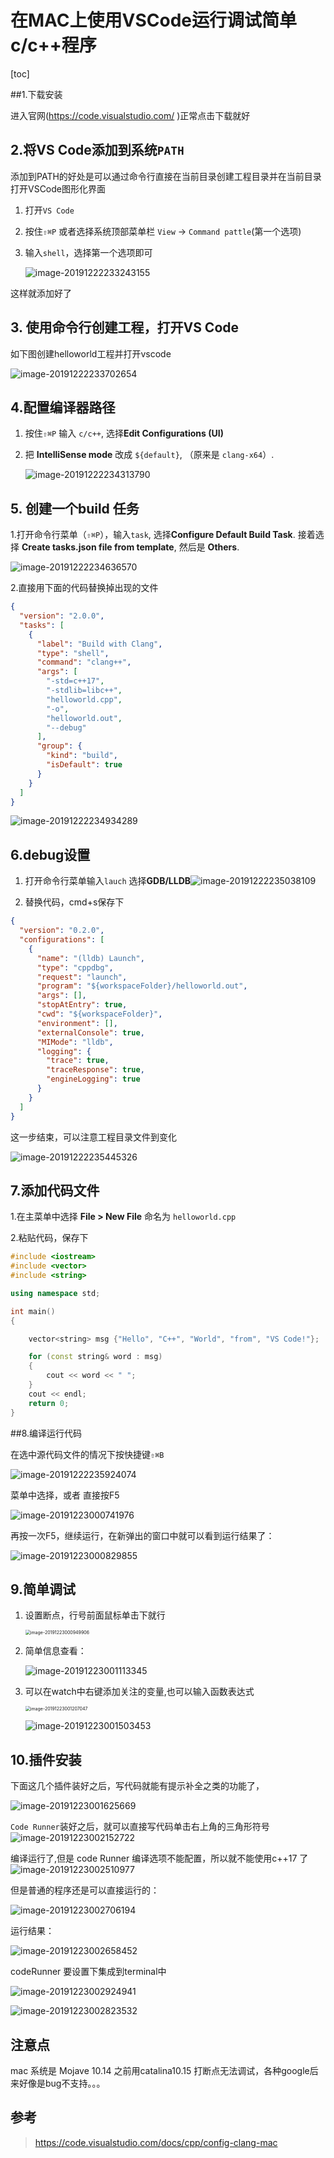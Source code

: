 # 在MAC上使用VSCode运行调试简单c/c++程序

[toc]

##1.下载安装

进入官网(https://code.visualstudio.com/ )正常点击下载就好

## 2.将VS Code添加到系统`PATH`

添加到PATH的好处是可以通过命令行直接在当前目录创建工程目录并在当前目录打开VSCode图形化界面

1. 打开`VS Code`

2. 按住`⇧⌘P` 或者选择系统顶部菜单栏 `View` -> `Command pattle`(第一个选项)

3. 输入`shell`，选择第一个选项即可

   ![image-20191222233243155](./在Mac上使用VSCode运行简单c:c++代码.assets/image-20191222233243155.png)

这样就添加好了

## 3. 使用命令行创建工程，打开VS Code

如下图创建helloworld工程并打开vscode

![image-20191222233702654](./在Mac上使用VSCode运行简单c:c++代码.assets/image-20191222233702654.png)

## 4.配置编译器路径

1. 按住`⇧⌘P` 输入 `c/c++`, 选择**Edit Configurations (UI)**

2. 把 **IntelliSense mode** 改成 `${default}`, （原来是 `clang-x64`）.

   ![image-20191222234313790](./在Mac上使用VSCode运行简单c:c++代码.assets/image-20191222234313790.png)

## 5. 创建一个build 任务

1.打开命令行菜单（`⇧⌘P`），输入`task`, 选择**Configure Default Build Task**. 接着选择 **Create tasks.json file from template**, 然后是 **Others**. 

![image-20191222234636570](./在Mac上使用VSCode运行简单c:c++代码.assets/image-20191222234636570.png)

2.直接用下面的代码替换掉出现的文件

```json
{
  "version": "2.0.0",
  "tasks": [
    {
      "label": "Build with Clang",
      "type": "shell",
      "command": "clang++",
      "args": [
        "-std=c++17",
        "-stdlib=libc++",
        "helloworld.cpp",
        "-o",
        "helloworld.out",
        "--debug"
      ],
      "group": {
        "kind": "build",
        "isDefault": true
      }
    }
  ]
}
```

![image-20191222234934289](./在Mac上使用VSCode运行简单c:c++代码.assets/image-20191222234934289.png)

## 6.debug设置

1. 打开命令行菜单输入`lauch` 选择**GDB/LLDB**![image-20191222235038109](./在Mac上使用VSCode运行简单c:c++代码.assets/image-20191222235038109.png)

2. 替换代码，cmd+s保存下

```json
{
  "version": "0.2.0",
  "configurations": [
    {
      "name": "(lldb) Launch",
      "type": "cppdbg",
      "request": "launch",
      "program": "${workspaceFolder}/helloworld.out",
      "args": [],
      "stopAtEntry": true,
      "cwd": "${workspaceFolder}",
      "environment": [],
      "externalConsole": true,
      "MIMode": "lldb",
      "logging": {
        "trace": true,
        "traceResponse": true,
        "engineLogging": true
      }
    }
  ]
}
```

这一步结束，可以注意工程目录文件到变化

![image-20191222235445326](./在Mac上使用VSCode运行简单c:c++代码.assets/image-20191222235445326.png)

## 7.添加代码文件

1.在主菜单中选择 **File > New File** 命名为 `helloworld.cpp`

2.粘贴代码，保存下

```c++
#include <iostream>
#include <vector>
#include <string>

using namespace std;

int main()
{

    vector<string> msg {"Hello", "C++", "World", "from", "VS Code!"};

    for (const string& word : msg)
    {
        cout << word << " ";
    }
    cout << endl;
    return 0;
}
```

##8.编译运行代码

在选中源代码文件的情况下按快捷键`⇧⌘B`

![image-20191222235924074](./在Mac上使用VSCode运行简单c:c++代码.assets/image-20191222235924074.png)

菜单中选择，或者 直接按F5

![image-20191223000741976](./在Mac上使用VSCode运行简单c:c++代码.assets/image-20191223000741976.png)

再按一次F5，继续运行，在新弹出的窗口中就可以看到运行结果了：

![image-20191223000829855](./在Mac上使用VSCode运行简单c:c++代码.assets/image-20191223000829855.png)

## 9.简单调试

1. 设置断点，行号前面鼠标单击下就行

   <img src="./在Mac上使用VSCode运行简单c:c++代码.assets/image-20191223000949906.png" alt="image-20191223000949906" style="zoom:50%;" />

2. 简单信息查看：

   ![image-20191223001113345](./在Mac上使用VSCode运行简单c:c++代码.assets/image-20191223001113345.png)

3. 可以在watch中右键添加关注的变量,也可以输入函数表达式

   <img src="./在Mac上使用VSCode运行简单c:c++代码.assets/image-20191223001207047.png" alt="image-20191223001207047" style="zoom:50%;" />

   ![image-20191223001503453](./在Mac上使用VSCode运行简单c:c++代码.assets/image-20191223001503453.png)

## 10.插件安装

下面这几个插件装好之后，写代码就能有提示补全之类的功能了，

![image-20191223001625669](./在Mac上使用VSCode运行简单c:c++代码.assets/image-20191223001625669.png)

`Code Runner`装好之后，就可以直接写代码单击右上角的三角形符号 ![image-20191223002152722](./在Mac上使用VSCode运行简单c:c++代码.assets/image-20191223002152722.png)

 编译运行了,但是 code Runner 编译选项不能配置，所以就不能使用c++17 了![image-20191223002510977](./在Mac上使用VSCode运行简单c:c++代码.assets/image-20191223002510977.png)

但是普通的程序还是可以直接运行的：

![image-20191223002706194](./在Mac上使用VSCode运行简单c:c++代码.assets/image-20191223002706194.png)

运行结果：

![image-20191223002658452](./在Mac上使用VSCode运行简单c:c++代码.assets/image-20191223002658452.png)

codeRunner 要设置下集成到terminal中

![image-20191223002924941](./在Mac上使用VSCode运行简单c:c++代码.assets/image-20191223002924941.png)

![image-20191223002823532](./在Mac上使用VSCode运行简单c:c++代码.assets/image-20191223002823532.png)

## 注意点

mac 系统是 Mojave 10.14 之前用catalina10.15 打断点无法调试，各种google后来好像是bug不支持。。。

## 参考

> https://code.visualstudio.com/docs/cpp/config-clang-mac
